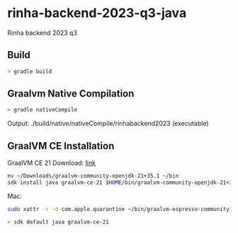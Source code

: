 # rinha-backend-2023-q3-java

Rinha backend 2023 q3

## Build

```bash
> gradle build
```

## Graalvm Native Compilation

```bash
> gradle nativeCompile
```

Output: ./build/native/nativeCompile/rinhabackend2023 (executable)

## GraalVM CE Installation

GraalVM CE 21 Download: [link](https://github.com/graalvm/graalvm-ce-dev-builds/releases/tag/24.0.0-dev-20230907_0337)

```bash
mv ~/Downloads/graalvm-community-openjdk-21+35.1 ~/bin
sdk install java graalvm-ce-21 $HOME/bin/graalvm-community-openjdk-21+35.1/Contents/Home
```

Mac:
```bash
sudo xattr -r -d com.apple.quarantine ~/bin/graalvm-espresso-community-openjdk-21+35.1
```

```bash
> sdk default java graalvm-ce-21
```
